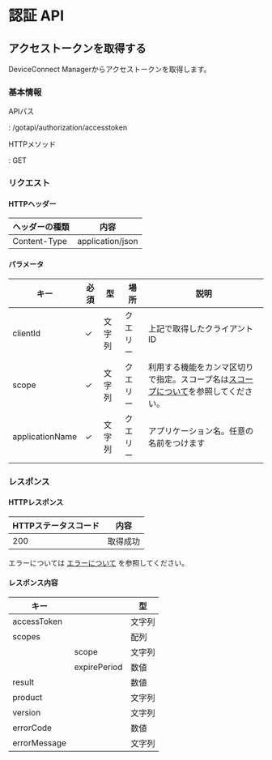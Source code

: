 <h1>認証 API</h1>


<h2>アクセストークンを取得する</h2>


<p>DeviceConnect Managerからアクセストークンを取得します。</p>


<h3>基本情報</h3>


<p>APIパス</p>

<p>: /gotapi/authorization/accesstoken</p>


<p>HTTPメソッド</p>

<p>: GET</p>


<h3>リクエスト</h3>


<h4>HTTPヘッダー</h4>


|ヘッダーの種類|内容|
|----------------|----------------|
|Content-Type|application/json|

<h4>パラメータ</h4>


|キー|必須|型|場所|説明|
|-----|-----|-----|-----|-----|
|clientId|✓|文字列|クエリー|上記で取得したクライアントID|
|scope|✓|文字列|クエリー|利用する機能をカンマ区切りで指定。スコープ名は[スコープについて](./webapi/scope)を参照してください。|
|applicationName|✓|文字列|クエリー|アプリケーション名。任意の名前をつけます|

<h3>レスポンス</h3>


<h4>HTTPレスポンス</h4>


|HTTPステータスコード|内容|
|-----|-----|
|200|取得成功|

<p>エラーについては <a href="./error.md">エラーについて</a> を参照してください。</p>



<h4>レスポンス内容</h4>


|キー||型|
|-----|-----|-----|
|accessToken||文字列|
|scopes||配列|
||scope|文字列|
||expirePeriod|数値|
|result||数値|
|product||文字列|
|version||文字列|
|errorCode||数値|
|errorMessage||文字列|
